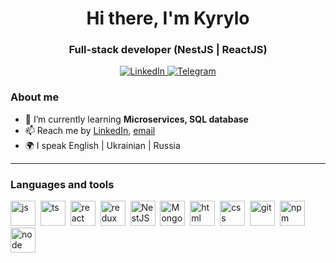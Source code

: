 <div id="header" align="center">
		<h1>Hi there, I'm Kyrylo</h1>
		<h3>Full-stack developer (NestJS | ReactJS) </h3>
</div>

<div id="socials" align="center">
    <a href="https://www.linkedin.com/in/kyrylo-volynskyi-990831247/">
    <img src="https://img.shields.io/badge/LinkedIn-blue?style=for-the-badge&logo=linkedin&logoColor=white" alt="LinkedIn"/>
  </a>
  <a href="https://t.me/Kyrylo_Volynskyi">
    <img src="https://img.shields.io/badge/Telegram-blue?style=for-the-badge&logo=telegram&logoColor=white" alt="Telegram"/>
  </a>
</div>

### About me

- 🌱 I’m currently learning **Microservices, SQL database**<!-- - 📄 Know about my experiences [CV](cv-link) -->
- 📫 Reach me by [LinkedIn](https://www.linkedin.com/in/kyrylo-volynskyi-990831247/), [email](mailto:kirill108bol@gmail.com)
- 🌍 I speak English | Ukrainian | Russia

---

### Languages and tools

<img
      src="https://cdn.jsdelivr.net/gh/devicons/devicon/icons/javascript/javascript-original.svg"
      title="js"
      width="40"
      height="40"
    />&nbsp;
<img
      src="https://cdn.jsdelivr.net/gh/devicons/devicon@latest/icons/typescript/typescript-original.svg"
      title="ts"
      width="40"
      height="40"
    />&nbsp;
<img
      src="https://cdn.jsdelivr.net/gh/devicons/devicon/icons/react/react-original.svg"
      title="react"
      width="40"
      height="40"
    />&nbsp;
<img
      src="https://cdn.jsdelivr.net/gh/devicons/devicon@latest/icons/redux/redux-original.svg"
      title="redux"
      width="40"
      height="40"
    />&nbsp;
<img
      src="https://cdn.jsdelivr.net/gh/devicons/devicon@latest/icons/nestjs/nestjs-original.svg"
      title="NestJS"
      width="40"
      height="40"
    />&nbsp;
<img
      src="https://cdn.jsdelivr.net/gh/devicons/devicon@latest/icons/mongodb/mongodb-original.svg"
      title="Mongo DB"
      width="40"
      height="40"
    />&nbsp;
<img
      src="https://cdn.jsdelivr.net/gh/devicons/devicon/icons/html5/html5-original.svg"
      title="html"
      width="40"
      height="40"
    />&nbsp;
<img
      src="https://cdn.jsdelivr.net/gh/devicons/devicon/icons/css3/css3-original.svg"
      title="css"
      width="40"
      height="40"
    />&nbsp;
<img
      src="https://cdn.jsdelivr.net/gh/devicons/devicon/icons/git/git-plain.svg"
      title="git"
      width="40"
      height="40"
    />&nbsp;
<img
      src="https://cdn.jsdelivr.net/gh/devicons/devicon/icons/npm/npm-original-wordmark.svg"
      title="npm"
      width="40"
      height="40"
    />&nbsp;
<img
      src="https://cdn.jsdelivr.net/gh/devicons/devicon/icons/nodejs/nodejs-original.svg"
      title="node"
      width="40"
      height="40"
    />&nbsp;
